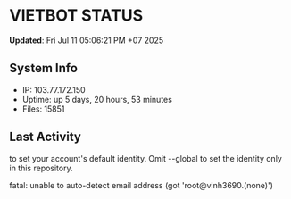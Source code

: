 # VIETBOT STATUS
**Updated**: Fri Jul 11 05:06:21 PM +07 2025

## System Info
- IP: 103.77.172.150
- Uptime: up 5 days, 20 hours, 53 minutes
- Files: 15851

## Last Activity

to set your account's default identity.
Omit --global to set the identity only in this repository.

fatal: unable to auto-detect email address (got 'root@vinh3690.(none)')
